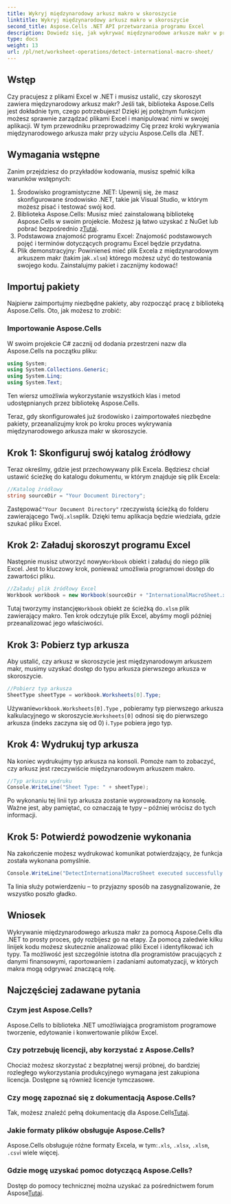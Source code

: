 ```yaml
---
title: Wykryj międzynarodowy arkusz makro w skoroszycie
linktitle: Wykryj międzynarodowy arkusz makro w skoroszycie
second_title: Aspose.Cells .NET API przetwarzania programu Excel
description: Dowiedz się, jak wykrywać międzynarodowe arkusze makr w programie Excel przy użyciu Aspose.Cells dla .NET dzięki temu szczegółowemu przewodnikowi krok po kroku. Idealne dla programistów.
type: docs
weight: 13
url: /pl/net/worksheet-operations/detect-international-macro-sheet/
---
```

## Wstęp
Czy pracujesz z plikami Excel w .NET i musisz ustalić, czy skoroszyt zawiera międzynarodowy arkusz makr? Jeśli tak, biblioteka Aspose.Cells jest dokładnie tym, czego potrzebujesz! Dzięki jej potężnym funkcjom możesz sprawnie zarządzać plikami Excel i manipulować nimi w swojej aplikacji. W tym przewodniku przeprowadzimy Cię przez kroki wykrywania międzynarodowego arkusza makr przy użyciu Aspose.Cells dla .NET.
## Wymagania wstępne
Zanim przejdziesz do przykładów kodowania, musisz spełnić kilka warunków wstępnych:
1. Środowisko programistyczne .NET: Upewnij się, że masz skonfigurowane środowisko .NET, takie jak Visual Studio, w którym możesz pisać i testować swój kod.
2.  Biblioteka Aspose.Cells: Musisz mieć zainstalowaną bibliotekę Aspose.Cells w swoim projekcie. Możesz ją łatwo uzyskać z NuGet lub pobrać bezpośrednio z[Tutaj](https://releases.aspose.com/cells/net/).
3. Podstawowa znajomość programu Excel: Znajomość podstawowych pojęć i terminów dotyczących programu Excel będzie przydatna.
4.  Plik demonstracyjny: Powinieneś mieć plik Excela z międzynarodowym arkuszem makr (takim jak`.xlsm`) którego możesz użyć do testowania swojego kodu.
Zainstalujmy pakiet i zacznijmy kodować!
## Importuj pakiety
Najpierw zaimportujmy niezbędne pakiety, aby rozpocząć pracę z biblioteką Aspose.Cells. Oto, jak możesz to zrobić:
### Importowanie Aspose.Cells
W swoim projekcie C# zacznij od dodania przestrzeni nazw dla Aspose.Cells na początku pliku:
```csharp
using System;
using System.Collections.Generic;
using System.Linq;
using System.Text;
```
Ten wiersz umożliwia wykorzystanie wszystkich klas i metod udostępnianych przez bibliotekę Aspose.Cells.

Teraz, gdy skonfigurowałeś już środowisko i zaimportowałeś niezbędne pakiety, przeanalizujmy krok po kroku proces wykrywania międzynarodowego arkusza makr w skoroszycie.
## Krok 1: Skonfiguruj swój katalog źródłowy
Teraz określmy, gdzie jest przechowywany plik Excela. Będziesz chciał ustawić ścieżkę do katalogu dokumentu, w którym znajduje się plik Excela:
```csharp
//Katalog źródłowy
string sourceDir = "Your Document Directory";
```
 Zastępować`"Your Document Directory"` rzeczywistą ścieżką do folderu zawierającego Twój`.xlsm`plik. Dzięki temu aplikacja będzie wiedziała, gdzie szukać pliku Excel.
## Krok 2: Załaduj skoroszyt programu Excel
 Następnie musisz utworzyć nowy`Workbook` obiekt i załaduj do niego plik Excel. Jest to kluczowy krok, ponieważ umożliwia programowi dostęp do zawartości pliku.
```csharp
//Załaduj plik źródłowy Excel
Workbook workbook = new Workbook(sourceDir + "InternationalMacroSheet.xlsm");
```
 Tutaj tworzymy instancję`Workbook` obiekt ze ścieżką do`.xlsm` plik zawierający makro. Ten krok odczytuje plik Excel, abyśmy mogli później przeanalizować jego właściwości.
## Krok 3: Pobierz typ arkusza
Aby ustalić, czy arkusz w skoroszycie jest międzynarodowym arkuszem makr, musimy uzyskać dostęp do typu arkusza pierwszego arkusza w skoroszycie.
```csharp
//Pobierz typ arkusza
SheetType sheetType = workbook.Worksheets[0].Type;
```
 Używanie`workbook.Worksheets[0].Type` , pobieramy typ pierwszego arkusza kalkulacyjnego w skoroszycie.`Worksheets[0]` odnosi się do pierwszego arkusza (indeks zaczyna się od 0) i`.Type` pobiera jego typ.
## Krok 4: Wydrukuj typ arkusza
Na koniec wydrukujmy typ arkusza na konsoli. Pomoże nam to zobaczyć, czy arkusz jest rzeczywiście międzynarodowym arkuszem makro.
```csharp
//Typ arkusza wydruku
Console.WriteLine("Sheet Type: " + sheetType);
```
Po wykonaniu tej linii typ arkusza zostanie wyprowadzony na konsolę. Ważne jest, aby pamiętać, co oznaczają te typy – później wrócisz do tych informacji.
## Krok 5: Potwierdź powodzenie wykonania
Na zakończenie możesz wydrukować komunikat potwierdzający, że funkcja została wykonana pomyślnie.
```csharp
Console.WriteLine("DetectInternationalMacroSheet executed successfully.");
```
Ta linia służy potwierdzeniu – to przyjazny sposób na zasygnalizowanie, że wszystko poszło gładko.
## Wniosek
Wykrywanie międzynarodowego arkusza makr za pomocą Aspose.Cells dla .NET to prosty proces, gdy rozbijesz go na etapy. Za pomocą zaledwie kilku linijek kodu możesz skutecznie analizować pliki Excel i identyfikować ich typy. Ta możliwość jest szczególnie istotna dla programistów pracujących z danymi finansowymi, raportowaniem i zadaniami automatyzacji, w których makra mogą odgrywać znaczącą rolę. 
## Najczęściej zadawane pytania
### Czym jest Aspose.Cells?
Aspose.Cells to biblioteka .NET umożliwiająca programistom programowe tworzenie, edytowanie i konwertowanie plików Excel.
### Czy potrzebuję licencji, aby korzystać z Aspose.Cells?
Chociaż możesz skorzystać z bezpłatnej wersji próbnej, do bardziej rozległego wykorzystania produkcyjnego wymagana jest zakupiona licencja. Dostępne są również licencje tymczasowe.
### Czy mogę zapoznać się z dokumentacją Aspose.Cells?
Tak, możesz znaleźć pełną dokumentację dla Aspose.Cells[Tutaj](https://reference.aspose.com/cells/net/).
### Jakie formaty plików obsługuje Aspose.Cells?
 Aspose.Cells obsługuje różne formaty Excela, w tym:`.xls`, `.xlsx`, `.xlsm`, `.csv`i wiele więcej.
### Gdzie mogę uzyskać pomoc dotyczącą Aspose.Cells?
 Dostęp do pomocy technicznej można uzyskać za pośrednictwem forum Aspose[Tutaj](https://forum.aspose.com/c/cells/9).
